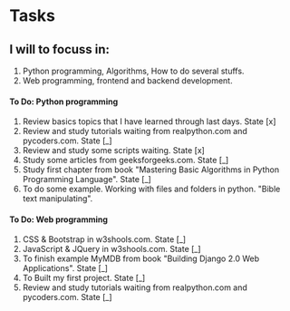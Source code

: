 # Tasks

## I will to focuss in:
1. Python programming, Algorithms, How to do several stuffs.
2. Web programming, frontend and backend development.

#### To Do: Python programming
1. Review basics topics that I have learned through last days. State [x]
2. Review and study tutorials waiting from realpython.com and pycoders.com. State [_]
3. Review and study some scripts waiting. State [x]
4. Study some articles from geeksforgeeks.com. State [_]
5. Study first chapter from book "Mastering Basic Algorithms in Python Programming Language". State [_]
6. To do some example. Working with files and folders in python. "Bible text manipulating". 

#### To Do: Web programming
1. CSS & Bootstrap in w3shools.com. State [_]
2. JavaScript & JQuery in w3shools.com. State [_]
3. To finish example MyMDB from book "Building Django 2.0 Web Applications". State [_]
4. To Built my first project. State [_]
5. Review and study tutorials waiting from realpython.com and pycoders.com. State [_]